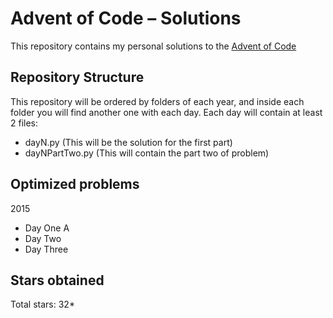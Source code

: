 # Advent of Code – Solutions  

This repository contains my personal solutions to the [Advent of Code](https://adventofcode.com/)

## Repository Structure

This repository will be ordered by folders of each year, and inside each folder you will find another one with each day.
Each day will contain at least 2 files:
- dayN.py (This will be the solution for the first part)
- dayNPartTwo.py (This will contain the part two of problem)

## Optimized problems
2015
- Day One A
- Day Two
- Day Three

## Stars obtained

Total stars: 32*
